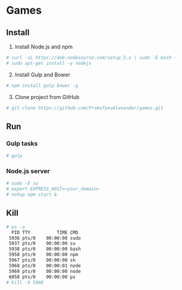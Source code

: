 # Games

## Install

1. Install Node.js and npm

```bash
# curl -sL https://deb.nodesource.com/setup_5.x | sudo -E bash -
# sudo apt-get install -y nodejs
```

2. Install Gulp and Bower
```bash
# npm install gulp bower -g
```

3. Clone project from GitHub
```bash
# git clone https://github.com/ProkofyevAlexander/games.git
```

## Run

### Gulp tasks

```bash
# gulp
```

### Node.js server

```bash
# sudo -E su
# export EXPRESS_HOST=<your_domain>
# nohup npm start &
```

## Kill

```bash
# ps -a
  PID TTY          TIME CMD
 5936 pts/0    00:00:00 sudo
 5937 pts/0    00:00:00 su
 5938 pts/0    00:00:00 bash
 5958 pts/0    00:00:00 npm
 5967 pts/0    00:00:00 sh
 5968 pts/0    00:00:01 node
 5969 pts/0    00:00:00 node
 6058 pts/0    00:00:00 ps
# kill -9 5968
```